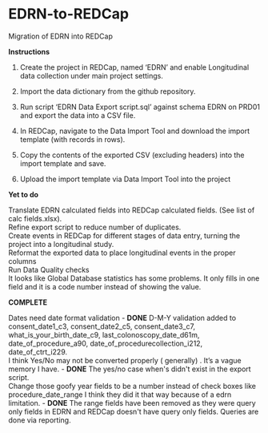 # EDRN-to-REDCap
Migration of EDRN into REDCap

****Instructions****

1.	Create the project in REDCap, named ‘EDRN’ and enable Longitudinal data collection under main project settings.

2.	Import the data dictionary from the github repository.

3.	Run script ‘EDRN Data Export script.sql’ against schema EDRN on PRD01 and export the data into a CSV file.

4.	In REDCap, navigate to the Data Import Tool and download the import template (with records in rows).

5.	Copy the contents of the exported CSV (excluding headers) into the import template and save.

6.	Upload the import template via Data Import Tool into the project


****Yet to do****

Translate EDRN calculated fields into REDCap calculated fields. (See list of calc fields.xlsx).<br>
Refine export script to reduce number of duplicates.<br>
Create events in REDCap for different stages of data entry, turning the project into a longitudinal study.<br>
Reformat the exported data to place longitudinal events in the proper columns<br>
Run Data Quality checks<br>
It looks like Global Database statistics has some problems. It only fills in one field and it is a code number instead of showing the value. <br>

****COMPLETE****

Dates need date format validation - **DONE** D-M-Y validation added to consent_date1_c3, consent_date2_c5, consent_date3_c7, what_is_your_birth_date_c9, last_colonoscopy_date_d61m, date_of_procedure_a90, date_of_procedurecollection_i212, date_of_ctrt_i229.<br>
I think Yes/No may not be converted properly ( generally) . It’s a vague memory I have. - **DONE** The yes/no case when's didn't exist in the export script.<br>
Change those goofy year fields to be a number instead of check boxes like procedure_date_range I think they did it that way because of a edrn limitation. - **DONE** The range fields have been removed as they were query only fields in EDRN and REDCap doesn't have query only fields. Queries are done via reporting.<br>
